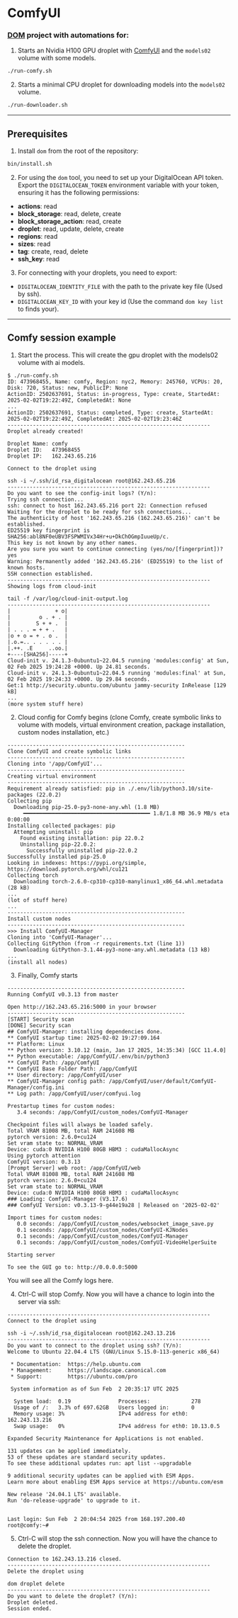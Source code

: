 # ComfyUI

### [DOM](https://github.com/lvidarte/digitalocean-manager/) project with automations for:

1. Starts an Nvidia H100 GPU droplet with [ComfyUI](https://github.com/comfyanonymous/ComfyUI) and the `models02` volume with some models.

```bash
./run-comfy.sh
```

2. Starts a minimal CPU droplet for downloading models into the `models02` volume.

```bash
./run-downloader.sh
```

---

## Prerequisites

1. Install `dom` from the root of the repository:

```bash
bin/install.sh
```

2. For using the `dom` tool, you need to set up your DigitalOcean API token. Export the `DIGITALOCEAN_TOKEN` environment variable with your token, ensuring it has the following permissions:

  - **actions**: read
  - **block_storage**: read, delete, create
  - **block_storage_action**: read, create
  - **droplet**: read, update, delete, create
  - **regions**: read
  - **sizes**: read
  - **tag**: create, read, delete
  - **ssh_key**: read

3. For connecting with your droplets, you need to export:

  - `DIGITALOCEAN_IDENTITY_FILE` with the path to the private key file (Used by ssh).
  - `DIGITALOCEAN_KEY_ID` with your key id (Use the command `dom key list` to finds your).

---

## Comfy session example

1. Start the process. This will create the gpu droplet with the models02 volume with ai models.

```
$ ./run-comfy.sh 
ID: 473968455, Name: comfy, Region: nyc2, Memory: 245760, VCPUs: 20, Disk: 720, Status: new, PublicIP: None
ActionID: 2502637691, Status: in-progress, Type: create, StartedAt: 2025-02-02T19:22:49Z, CompletedAt: None
...
ActionID: 2502637691, Status: completed, Type: create, StartedAt: 2025-02-02T19:22:49Z, CompletedAt: 2025-02-02T19:23:46Z
----------------------------------------------------------------
Droplet already created!

Droplet Name: comfy
Droplet ID:   473968455
Droplet IP:   162.243.65.216

Connect to the droplet using

ssh -i ~/.ssh/id_rsa_digitalocean root@162.243.65.216
----------------------------------------------------------------
Do you want to see the config-init logs? (Y/n): 
Trying ssh connection...
ssh: connect to host 162.243.65.216 port 22: Connection refused
Waiting for the droplet to be ready for ssh connections...
The authenticity of host '162.243.65.216 (162.243.65.216)' can't be established.
ED25519 key fingerprint is SHA256:abl8NF0eUBV3FSPWMIVx34Hr+u+DkChOGmpIuueUp/c.
This key is not known by any other names.
Are you sure you want to continue connecting (yes/no/[fingerprint])? yes
Warning: Permanently added '162.243.65.216' (ED25519) to the list of known hosts.
SSH connection established.
----------------------------------------------------------------
Showing logs from cloud-init

tail -f /var/log/cloud-init-output.log
----------------------------------------------------------------
|              + o|
|         o . + . |
|        S + + .  |
| . . . = + + .   |
|o + o = + . o .  |
|.o.=.. . . . . . |
|.++. .E     ..oo.|
+----[SHA256]-----+
Cloud-init v. 24.1.3-0ubuntu1~22.04.5 running 'modules:config' at Sun, 02 Feb 2025 19:24:28 +0000. Up 24.81 seconds.
Cloud-init v. 24.1.3-0ubuntu1~22.04.5 running 'modules:final' at Sun, 02 Feb 2025 19:24:33 +0000. Up 29.84 seconds.
Get:1 http://security.ubuntu.com/ubuntu jammy-security InRelease [129 kB]
...
(more system stuff here)
```

2. Cloud config for Comfy begins (clone Comfy, create symbolic links to volume with models, virtual environment creation, package installation, custom nodes installation, etc.)

```
--------------------------------------------------------
Clone ComfyUI and create symbolic links
--------------------------------------------------------
Cloning into '/app/ComfyUI'...
--------------------------------------------------------
Creating virtual environment
--------------------------------------------------------
Requirement already satisfied: pip in ./.env/lib/python3.10/site-packages (22.0.2)
Collecting pip
  Downloading pip-25.0-py3-none-any.whl (1.8 MB)
     ━━━━━━━━━━━━━━━━━━━━━━━━━━━━━━━━━━━━━━━━ 1.8/1.8 MB 36.9 MB/s eta 0:00:00
Installing collected packages: pip
  Attempting uninstall: pip
    Found existing installation: pip 22.0.2
    Uninstalling pip-22.0.2:
      Successfully uninstalled pip-22.0.2
Successfully installed pip-25.0
Looking in indexes: https://pypi.org/simple, https://download.pytorch.org/whl/cu121
Collecting torch
  Downloading torch-2.6.0-cp310-cp310-manylinux1_x86_64.whl.metadata (28 kB)
...
(lot of stuff here)
...
--------------------------------------------------------
Install custom nodes
--------------------------------------------------------
>>> Install ComfyUI-Manager
Cloning into 'ComfyUI-Manager'...
Collecting GitPython (from -r requirements.txt (line 1))
  Downloading GitPython-3.1.44-py3-none-any.whl.metadata (13 kB)
...
(install all nodes)
```

3. Finally, Comfy starts

```
--------------------------------------------------------
Running ComfyUI v0.3.13 from master

Open http://162.243.65.216:5000 in your browser
--------------------------------------------------------
[START] Security scan
[DONE] Security scan
## ComfyUI-Manager: installing dependencies done.
** ComfyUI startup time: 2025-02-02 19:27:09.164
** Platform: Linux
** Python version: 3.10.12 (main, Jan 17 2025, 14:35:34) [GCC 11.4.0]
** Python executable: /app/ComfyUI/.env/bin/python3
** ComfyUI Path: /app/ComfyUI
** ComfyUI Base Folder Path: /app/ComfyUI
** User directory: /app/ComfyUI/user
** ComfyUI-Manager config path: /app/ComfyUI/user/default/ComfyUI-Manager/config.ini
** Log path: /app/ComfyUI/user/comfyui.log

Prestartup times for custom nodes:
   3.4 seconds: /app/ComfyUI/custom_nodes/ComfyUI-Manager

Checkpoint files will always be loaded safely.
Total VRAM 81008 MB, total RAM 241608 MB
pytorch version: 2.6.0+cu124
Set vram state to: NORMAL_VRAM
Device: cuda:0 NVIDIA H100 80GB HBM3 : cudaMallocAsync
Using pytorch attention
ComfyUI version: 0.3.13
[Prompt Server] web root: /app/ComfyUI/web
Total VRAM 81008 MB, total RAM 241608 MB
pytorch version: 2.6.0+cu124
Set vram state to: NORMAL_VRAM
Device: cuda:0 NVIDIA H100 80GB HBM3 : cudaMallocAsync
### Loading: ComfyUI-Manager (V3.17.6)
### ComfyUI Version: v0.3.13-9-g44e19a28 | Released on '2025-02-02'

Import times for custom nodes:
   0.0 seconds: /app/ComfyUI/custom_nodes/websocket_image_save.py
   0.1 seconds: /app/ComfyUI/custom_nodes/ComfyUI-KJNodes
   0.1 seconds: /app/ComfyUI/custom_nodes/ComfyUI-Manager
   0.1 seconds: /app/ComfyUI/custom_nodes/ComfyUI-VideoHelperSuite

Starting server

To see the GUI go to: http://0.0.0.0:5000
```

You will see all the Comfy logs here.

4. Ctrl-C will stop Comfy. Now you will have a chance to login into the server via ssh:

```
----------------------------------------------------------------
Connect to the droplet using

ssh -i ~/.ssh/id_rsa_digitalocean root@162.243.13.216
----------------------------------------------------------------
Do you want to connect to the droplet using ssh? (Y/n): 
Welcome to Ubuntu 22.04.4 LTS (GNU/Linux 5.15.0-113-generic x86_64)

 * Documentation:  https://help.ubuntu.com
 * Management:     https://landscape.canonical.com
 * Support:        https://ubuntu.com/pro

 System information as of Sun Feb  2 20:35:17 UTC 2025

  System load:  0.19               Processes:             278
  Usage of /:   3.3% of 697.62GB   Users logged in:       0
  Memory usage: 3%                 IPv4 address for eth0: 162.243.13.216
  Swap usage:   0%                 IPv4 address for eth0: 10.13.0.5

Expanded Security Maintenance for Applications is not enabled.

131 updates can be applied immediately.
53 of these updates are standard security updates.
To see these additional updates run: apt list --upgradable

9 additional security updates can be applied with ESM Apps.
Learn more about enabling ESM Apps service at https://ubuntu.com/esm

New release '24.04.1 LTS' available.
Run 'do-release-upgrade' to upgrade to it.


Last login: Sun Feb  2 20:04:54 2025 from 168.197.200.40
root@comfy:~#
```

5. Ctrl-C will stop the ssh connection. Now you will have the chance to delete the droplet.

```
Connection to 162.243.13.216 closed.
----------------------------------------------------------------
Delete the droplet using

dom droplet delete 
----------------------------------------------------------------
Do you want to delete the droplet? (Y/n): 
Droplet deleted.
Session ended.
```